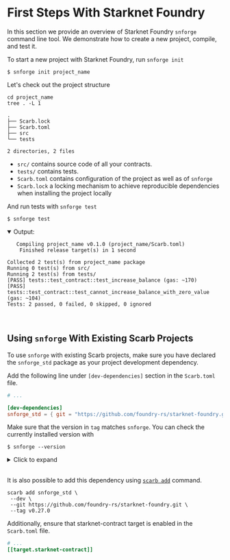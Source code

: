 # First Steps With Starknet Foundry

In this section we provide an overview of Starknet Foundry `snforge` command line tool.
We demonstrate how to create a new project, compile, and test it.

To start a new project with Starknet Foundry, run `snforge init`

```shell
$ snforge init project_name
```

Let's check out the project structure

```shell
cd project_name
tree . -L 1
```

```shell
.
├── Scarb.lock
├── Scarb.toml
├── src
└── tests

2 directories, 2 files
```

* `src/` contains source code of all your contracts.
* `tests/` contains tests.
* `Scarb.toml` contains configuration of the project as well as of `snforge`
* `Scarb.lock` a locking mechanism to achieve reproducible dependencies when installing the project locally  

And run tests with `snforge test`

```shell
$ snforge test
```

<details open>
<summary>Output:</summary>

```shell
   Compiling project_name v0.1.0 (project_name/Scarb.toml)
    Finished release target(s) in 1 second

Collected 2 test(s) from project_name package
Running 0 test(s) from src/
Running 2 test(s) from tests/
[PASS] tests::test_contract::test_increase_balance (gas: ~170)
[PASS] tests::test_contract::test_cannot_increase_balance_with_zero_value (gas: ~104)
Tests: 2 passed, 0 failed, 0 skipped, 0 ignored
```
</details>
<br>

## Using `snforge` With Existing Scarb Projects

To use `snforge` with existing Scarb projects, make sure you have declared the `snforge_std` package as your project
development dependency.

Add the following line under `[dev-dependencies]` section in the `Scarb.toml` file.

```toml
# ...

[dev-dependencies]
snforge_std = { git = "https://github.com/foundry-rs/starknet-foundry.git", tag = "v0.27.0" }
```

Make sure that the version in `tag` matches `snforge`. You can check the currently installed version with

```shell
$ snforge --version
```

<details>
<summary>Click to expand</summary>

```shell
$ snforge 0.27.0
```
</details>
<br>

It is also possible to add this dependency
using [`scarb add`](https://docs.swmansion.com/scarb/docs/guides/dependencies.html#adding-a-dependency-via-scarb-add)
command.

```shell
scarb add snforge_std \ 
 --dev \
 --git https://github.com/foundry-rs/starknet-foundry.git \
 --tag v0.27.0
```

Additionally, ensure that starknet-contract target is enabled in the `Scarb.toml` file.

```toml
# ...
[[target.starknet-contract]]
```